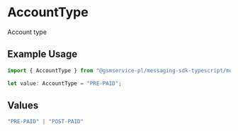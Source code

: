 # AccountType

Account type

## Example Usage

```typescript
import { AccountType } from "@gsmservice-pl/messaging-sdk-typescript/models/components";

let value: AccountType = "PRE-PAID";
```

## Values

```typescript
"PRE-PAID" | "POST-PAID"
```